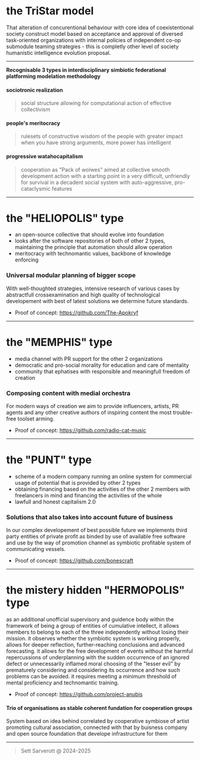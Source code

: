 # the TriStar model
That alteration of concurentional behaviour with core idea of coexistentional society construct model based on acceptance and approval of diversed task-oriented organizations with internal policies of independent co-op submodule teaming strategies - this is completly other level of society humanistic intelligence evolution proposal.

---

**Recognisable 3 types in interdisciplinary simbiotic federational platforming modelation methodology**

#### sociotronic realization
> social structure allowing for computational action of effective collectivism

#### people's meritocracy
> rulesets of constructive wisdom of the people with greater impact when you have strong arguments, more power has intelligent

#### progressive watahocapitalism
> cooperation as "Pack of wolwes" aimed at collective smooth development action with a starting point in a very difficult, unfriendly for survival in a decadent social system with auto-aggressive, pro-cataclysmic features


---

# the "**HELIOPOLIS**" type

- an open-source collective that should evolve into foundation 
- looks after the software repositories of both of other 2 types, maintaining the principle that automation should allow operation
- meritocracy with technomantic values, backbone of knowledge enforcing

### Universal modular planning of bigger scope
With well-thoughted strategies, intensive research of various cases by abstractfull crossexamination and high quality of technological developement with best of latest solutions we determine future standards.

- Proof of concept: https://github.com/The-Apokryf

---

# the "**MEMPHIS**" type

- media channel with PR support for the other 2 organizations
- democratic and pro-social morality for education and care of mentality
- community that ephatises with responsible and meaningfull freedom of creation 

### Composing content with medial orchestra
For modern ways of creation we aim to provide influencers, artists, PR agents and any other creative authors of inspiring content the most trouble-free toolset arming.

- Proof of concept: https://github.com/radio-cat-music

---

# the "**PUNT**" type

- scheme of a modern company running an online system for commercial usage of potential that is provided by other 2 types
- obtaining financing based on the activities of the other 2 members with freelancers in mind and financing the activities of the whole
- lawfull and honest capitalism 2.0

### Solutions that also takes into account future of business
In our complex developement of best possible future we implements third party entities of private profit as binded by use of available free software and use by the way of promotion channel as symbiotic profitable system of communicating vessels.

- Proof of concept: https://github.com/bonescraft

---

# the mistery hidden "**HERMOPOLIS**" type

as an additional unofficial supervisory and guidence body within the framework of being a group of entities of cumulative intellect, it allows members to belong to each of the three independently without losing their mission. it observes whether the symbiotic system is working properly, allows for deeper reflection, further-reaching conclusions and advanced forecasting. it allows for the free development of events without the harmful repercussions of underplanning with the sudden occurrence of an ignored defect or unnecessarily inflamed moral choosing of the "lesser evil" by prematurely considering and considering its occurrence and how such problems can be avoided. it requires meeting a minimum threshold of mental proficiency and technomantic training.

- Proof of concept: https://github.com/project-anubis

#### Trio of organisations as stable coherent fundation for cooperation groups

System based on idea behind correlated by cooperative symbiose of artist promoting cultural association, connected with that by buisness company and open source foundation that develope infrastructure for them


---

> Sett Sarverott @ 2024-2025